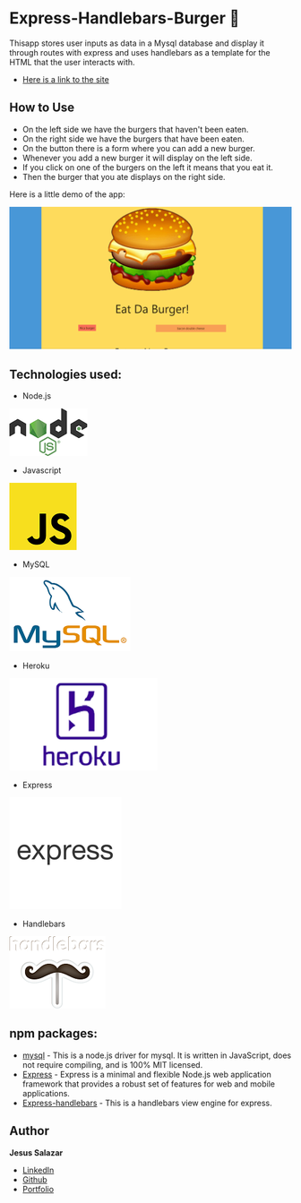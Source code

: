 # Express-Handlebars-Burger 🍔

Thisapp stores user inputs as data in a Mysql database and display it through routes with express and uses handlebars as a template for the HTML that the user interacts with.

* [Here is a link to the site](https://burger-app-jrss.herokuapp.com/)<br>

## How to Use

* On the left side we have the burgers that haven't been eaten.
* On the right side we have the burgers that have been eaten.
* On the button there is a form where you can add a new burger.
* Whenever you add a new burger it will display on the left side.
* If you click on one of the burgers on the left it means that you eat it.
* Then the burger that you ate displays on the right side.

Here is a little demo of the app:

![](burger.gif)

## Technologies used:

* Node.js <br>

![Node Logo](node.png) <br>

* Javascript <br>

![Javascript Logo](javascript.png) <br>

* MySQL <br>

![MySQL Logo](mysql.png) <br>

* Heroku <br>

![Heroku Logo](heroku-logo.png) <br>

* Express <br>

![Express Logo](express.png) <br>

* Handlebars <br>

![Handlebars](handlebars_logo.png) <br>

## npm packages: 
* [mysql](https://www.npmjs.com/package/mysql) - This is a node.js driver for mysql. It is written in JavaScript, does not require compiling, and is 100% MIT licensed.
* [Express](https://www.npmjs.com/package/express) - Express is a minimal and flexible Node.js web application framework that provides a robust set of features for web and mobile applications.
* [Express-handlebars](https://www.npmjs.com/package/express-handlebars) - This is a handlebars view engine for express.

## Author

**Jesus Salazar** 

* [LinkedIn](https://www.linkedin.com/in/jesus-salazar-484837173/)
* [Github](https://github.com/jslzr27)
* [Portfolio](https://jslzr27.github.io/Responsive-Portfolio/)